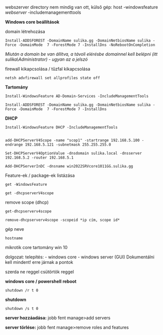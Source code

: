webszerver directory nem mindig van ott,
külső gép: host
-windowsfeature *webserver* -includemanagementtools


**Windows core beállítások**

domain létrehozása
```
Install-ADDSFOREST -DomainName sulika.gg -DomainNetbiosName sulika -Force -DomainMode  7 -ForestMode 7 -InstallDns -NoRebootOnCompletion
```
*Miután a domain be van állítva, a távoli elérésbe domainnel kell belépni (itt sulika\Administrator) - ugyan az a jelszó*


firewall kikapcsolása / tűzfal kikapcsolása
```
netsh advfirewall set allprofiles state off
```


**Tartomány**
```
Install-WindowsFeature AD-Domain-Services -IncludeManagementTools

Install-ADDSFOREST -DomainName sulika.gg -DomainNetbiosName sulika -Force -DomainMode  7 -ForestMode 7 -InstallDns
```

**DHCP**
```
Install-WindowsFeature DHCP -IncludeManagementTools


add-DHCPServerV4Scope -name "scop1" -startrange 192.168.5.100 -endrange 192.168.5.121 -subnetmask 255.255.255.0

Set-DHCPServerV4OptionValue -dnsdomain sulika.local -dnsserver 192.168.5.2 -router 192.168.5.1

Add-DHCPServerInDC -dnsname win2022SRVcore1011GG.sulika.gg
```


Feature-ek / package-ek listázása
```
get -WindowsFeature
```

```
get -dhcpserverV4scope
```


remove scope (dhcp)
```
get-dhcpserverv4scope

remove-dhcpserverv4scope -scopeid *ip cím, scope id*
```


gép neve
```
hostname
```

mikrotik core tartomány win 10 


dolgozat:
telepítés:
	- windows core
	- windows server (GUI)
Dokumentálni kell mindent! erre járnak a pontok


szerda ne reggel
csütörtök reggel






**windows core / powershell**
**reboot**
```
shutdown /r t 0
```

**shutdown**
```
shutdown /s t 0
```


**server hozzáadása:**
jobb fent manage>add servers

**server törlése:**
	jobb fent manage>remove roles and features
